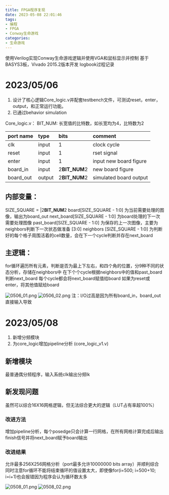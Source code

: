 ```yaml
---
title: FPGA程序复现
date: 2023-05-08 22:01:46
tags: 
- 编程
- FPGA
- Conway生命游戏
categories: 
- 生命游戏
---
```


使用Verilog实现Conway生命游戏逻辑并使用VGA和鼠标显示并控制
基于BASYS3板，Vivado 2015.2版本开发
logbook过程记录

<!-- more -->

# 2023/05/06
1. 设计了核心逻辑Core_logic.v并配套testbench文件，可测试reset，enter，output，和正常运行功能。
2. 已通过behavior simulation

Core_logic.v：
BIT_NUM: 长宽值的比特数，如长宽均为4，比特数为2

|port name|type|bits|comment|
|:----|:----|:----|:----|
|clk|input|1|clock cycle|
|reset|input|1|rset signal|
|enter|input|1|input new board figure|
|board_in|input|2**BIT_NUM**2|new board figure|
|board_out|output|2**BIT_NUM**2|simulated board output|

## 内部变量：
SIZE_SQUARE = |2**BIT_NUM**2
board[SIZE_SQUARE - 1:0] 为当前需要处理的图像，输出为board_out
next_board[SIZE_SQUARE - 1:0] 为board处理的下一次需要处理图像
past_board[SIZE_SQUARE - 1:0] 为保存的上一次图像，主要为neighbors判断下一次状态做准备
[3:0] neighbors [SIZE_SQUARE - 1:0] 为判断好的每个格子周围活着的cell数量，会在下一个cycle判断并存在next_board

## 主逻辑：
for循环遍历所有元素，判断是否为最上下左右，和四个角的位置，分9种不同的状态分析，存储在neighbors中
在下个个cycle根据neighbors中的值和past_board判断next_board
每个cycle都会将next_board赋值给board
如果为reset或enter，将其他值赋给board

![0506_01.png](0506_01.png)
![0506_02.png](0506_02.png)
注：I/O过高是因为所有board_in，board_out直接输入导致

# 2023/05/08
1. 新增分频模块
2. 为core_logic增加pipeline分析 (core_logic_v1.v)

## 新增模块
最普通偶分频程序，输入系统clk输出分频lk

## 新发现问题
虽然可以综合16X16网格逻辑，但无法综合更大的逻辑（LUT占有率超100%）

### 改进方法
增加pipeline分析，每个posedge只会计算一行网格，在所有网格计算完成后输出finish信号并将next_board赋予board输出

### 改进结果
允许最多256X256网格分析（port最多允许10000000 bits array）并顺利综合
同时注意for循环不能将结束循环的值设置太大，即使像for(i=500; i=500+10; i=i+1)也会报错因为程序会认为循环数太多

![0508_01.png](0508_01.png)
![0508_02.png](0508_02.png)